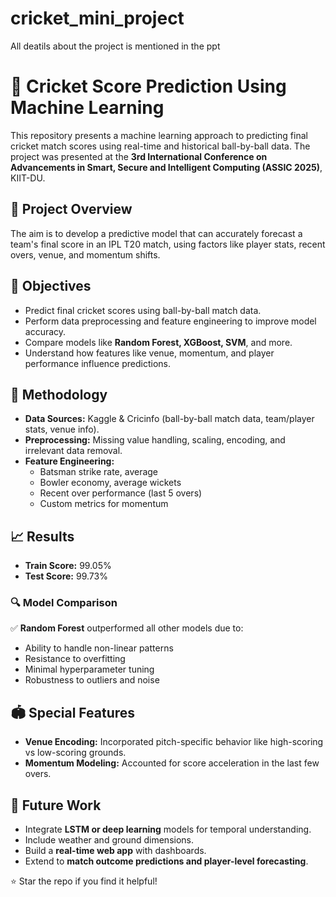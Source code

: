 # cricket_mini_project
All deatils about the project is mentioned in the ppt
# 🏏 Cricket Score Prediction Using Machine Learning

This repository presents a machine learning approach to predicting final cricket match scores using real-time and historical ball-by-ball data. The project was presented at the **3rd International Conference on Advancements in Smart, Secure and Intelligent Computing (ASSIC 2025)**, KIIT-DU.

## 📌 Project Overview

The aim is to develop a predictive model that can accurately forecast a team's final score in an IPL T20 match, using factors like player stats, recent overs, venue, and momentum shifts.

## 🎯 Objectives

- Predict final cricket scores using ball-by-ball match data.
- Perform data preprocessing and feature engineering to improve model accuracy.
- Compare models like **Random Forest, XGBoost, SVM**, and more.
- Understand how features like venue, momentum, and player performance influence predictions.

## 🧠 Methodology

- **Data Sources:** Kaggle & Cricinfo (ball-by-ball match data, team/player stats, venue info).
- **Preprocessing:** Missing value handling, scaling, encoding, and irrelevant data removal.
- **Feature Engineering:** 
  - Batsman strike rate, average
  - Bowler economy, average wickets
  - Recent over performance (last 5 overs)
  - Custom metrics for momentum

## 📈 Results

- **Train Score:** 99.05%
- **Test Score:** 99.73%


### 🔍 Model Comparison

✅ **Random Forest** outperformed all other models due to:
- Ability to handle non-linear patterns  
- Resistance to overfitting  
- Minimal hyperparameter tuning  
- Robustness to outliers and noise

## 🏟️ Special Features

- **Venue Encoding:** Incorporated pitch-specific behavior like high-scoring vs low-scoring grounds.
- **Momentum Modeling:** Accounted for score acceleration in the last few overs.

## 🚀 Future Work

- Integrate **LSTM or deep learning** models for temporal understanding.
- Include weather and ground dimensions.
- Build a **real-time web app** with dashboards.
- Extend to **match outcome predictions and player-level forecasting**.



⭐ Star the repo if you find it helpful!
